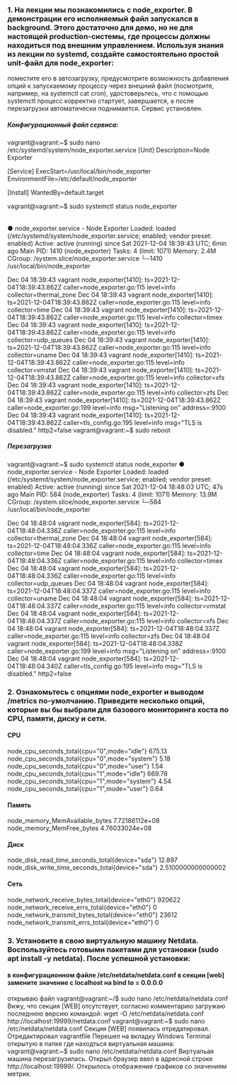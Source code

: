 ### 1. На лекции мы познакомились с node_exporter. В демонстрации его исполняемый файл запускался в background. Этого достаточно для демо, но не для настоящей production-системы, где процессы должны находиться под внешним управлением. Используя знания из лекции по systemd, создайте самостоятельно простой unit-файл для node_exporter:
поместите его в автозагрузку,
предусмотрите возможность добавления опций к запускаемому процессу через внешний файл (посмотрите, например, на systemctl cat cron),
удостоверьтесь, что с помощью systemctl процесс корректно стартует, завершается, а после перезагрузки автоматически поднимается.
Сервис установлен.
##### Конфигурационный файл сервиса:
vagrant@vagrant:~$ sudo nano /etc/systemd/system/node_exporter.service
[Unit]
Description=Node Exporter

[Service]
ExecStart=/usr/local/bin/node_exporter
EnvironmentFile=/etc/default/node_exporter

[Install]
WantedBy=default.target

vagrant@vagrant:~$ sudo systemctl status node_exporter
###### 
● node_exporter.service - Node Exporter
     Loaded: loaded (/etc/systemd/system/node_exporter.service; enabled; vendor preset: enabled)
     Active: active (running) since Sat 2021-12-04 18:39:43 UTC; 6min ago
   Main PID: 1410 (node_exporter)
      Tasks: 4 (limit: 1071)
     Memory: 2.4M
     CGroup: /system.slice/node_exporter.service
             └─1410 /usr/local/bin/node_exporter

Dec 04 18:39:43 vagrant node_exporter[1410]: ts=2021-12-04T18:39:43.862Z caller=node_exporter.go:115 level=info collector=thermal_zone
Dec 04 18:39:43 vagrant node_exporter[1410]: ts=2021-12-04T18:39:43.862Z caller=node_exporter.go:115 level=info collector=time
Dec 04 18:39:43 vagrant node_exporter[1410]: ts=2021-12-04T18:39:43.862Z caller=node_exporter.go:115 level=info collector=timex
Dec 04 18:39:43 vagrant node_exporter[1410]: ts=2021-12-04T18:39:43.862Z caller=node_exporter.go:115 level=info collector=udp_queues
Dec 04 18:39:43 vagrant node_exporter[1410]: ts=2021-12-04T18:39:43.862Z caller=node_exporter.go:115 level=info collector=uname
Dec 04 18:39:43 vagrant node_exporter[1410]: ts=2021-12-04T18:39:43.862Z caller=node_exporter.go:115 level=info collector=vmstat
Dec 04 18:39:43 vagrant node_exporter[1410]: ts=2021-12-04T18:39:43.862Z caller=node_exporter.go:115 level=info collector=xfs
Dec 04 18:39:43 vagrant node_exporter[1410]: ts=2021-12-04T18:39:43.862Z caller=node_exporter.go:115 level=info collector=zfs
Dec 04 18:39:43 vagrant node_exporter[1410]: ts=2021-12-04T18:39:43.862Z caller=node_exporter.go:199 level=info msg="Listening on" address=:9100
Dec 04 18:39:43 vagrant node_exporter[1410]: ts=2021-12-04T18:39:43.862Z caller=tls_config.go:195 level=info msg="TLS is disabled." http2=false
vagrant@vagrant:~$ sudo reboot
##### Перезагрузка
vagrant@vagrant:~$ sudo systemctl status node_exporter
● node_exporter.service - Node Exporter
     Loaded: loaded (/etc/systemd/system/node_exporter.service; enabled; vendor preset: enabled)
     Active: active (running) since Sat 2021-12-04 18:48:03 UTC; 47s ago
   Main PID: 584 (node_exporter)
      Tasks: 4 (limit: 1071)
     Memory: 13.9M
     CGroup: /system.slice/node_exporter.service
             └─584 /usr/local/bin/node_exporter

Dec 04 18:48:04 vagrant node_exporter[584]: ts=2021-12-04T18:48:04.336Z caller=node_exporter.go:115 level=info collector=thermal_zone
Dec 04 18:48:04 vagrant node_exporter[584]: ts=2021-12-04T18:48:04.336Z caller=node_exporter.go:115 level=info collector=time
Dec 04 18:48:04 vagrant node_exporter[584]: ts=2021-12-04T18:48:04.336Z caller=node_exporter.go:115 level=info collector=timex
Dec 04 18:48:04 vagrant node_exporter[584]: ts=2021-12-04T18:48:04.336Z caller=node_exporter.go:115 level=info collector=udp_queues
Dec 04 18:48:04 vagrant node_exporter[584]: ts=2021-12-04T18:48:04.337Z caller=node_exporter.go:115 level=info collector=uname
Dec 04 18:48:04 vagrant node_exporter[584]: ts=2021-12-04T18:48:04.337Z caller=node_exporter.go:115 level=info collector=vmstat
Dec 04 18:48:04 vagrant node_exporter[584]: ts=2021-12-04T18:48:04.337Z caller=node_exporter.go:115 level=info collector=xfs
Dec 04 18:48:04 vagrant node_exporter[584]: ts=2021-12-04T18:48:04.337Z caller=node_exporter.go:115 level=info collector=zfs
Dec 04 18:48:04 vagrant node_exporter[584]: ts=2021-12-04T18:48:04.338Z caller=node_exporter.go:199 level=info msg="Listening on" address=:9100
Dec 04 18:48:04 vagrant node_exporter[584]: ts=2021-12-04T18:48:04.340Z caller=tls_config.go:195 level=info msg="TLS is disabled." http2=false

### 2. Ознакомьтесь с опциями node_exporter и выводом /metrics по-умолчанию. Приведите несколько опций, которые вы бы выбрали для базового мониторинга хоста по CPU, памяти, диску и сети.

#### CPU
node_cpu_seconds_total{cpu="0",mode="idle"} 675.13
node_cpu_seconds_total{cpu="0",mode="system"} 5.18
node_cpu_seconds_total{cpu="0",mode="user"} 1.54
node_cpu_seconds_total{cpu="1",mode="idle"} 669.78
node_cpu_seconds_total{cpu="1",mode="system"} 4.54
node_cpu_seconds_total{cpu="1",mode="user"} 0.64
#### Память 
node_memory_MemAvailable_bytes 7.72186112e+08
node_memory_MemFree_bytes 4.76033024e+08
#### Диск
node_disk_read_time_seconds_total{device="sda"} 12.897
node_disk_write_time_seconds_total{device="sda"} 2.5100000000000002
#### Сеть
node_network_receive_bytes_total{device="eth0"} 920622
node_network_receive_errs_total{device="eth0"} 0
node_network_transmit_bytes_total{device="eth0"} 23612
node_network_transmit_errs_total{device="eth0"} 0

### 3. Установите в свою виртуальную машину Netdata. Воспользуйтесь готовыми пакетами для установки (sudo apt install -y netdata). После успешной установки:
#### в конфигурационном файле /etc/netdata/netdata.conf в секции [web] замените значение с localhost на bind to = 0.0.0.0
открываю файл 
vagrant@vagrant:~/$ sudo nano /etc/netdata/netdata.conf
Вижу, что секция [WEB] отсутствует, согласно комментарию загружаю последнюю версию командой:
wget -O /etc/netdata/netdata.conf http://localhost:19999/netdata.conf
vagrant@vagrant:~$ sudo nano /etc/netdata/netdata.conf
Секция [WEB] появилась отредатировал.
Отредактировал vagrantfile
Перешел на вкладку Windows Terminal открытую в папке где находться виртуальная машина:
vagrant@vagrant:~$ sudo nano /etc/netdata/netdata.conf
Виртуальая машина перезагрузилась. Открыл браузер ввел в адресной строке http://localhost:19999/. Открылось отображение графиков со значениям метрик.



